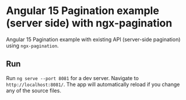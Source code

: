 # Angular 15 Pagination example (server side) with ngx-pagination

Angular 15 Pagination example with existing API (server-side pagination) using `ngx-pagination`.

## Run
Run `ng serve --port 8081` for a dev server. Navigate to `http://localhost:8081/`. The app will automatically reload if you change any of the source files.

